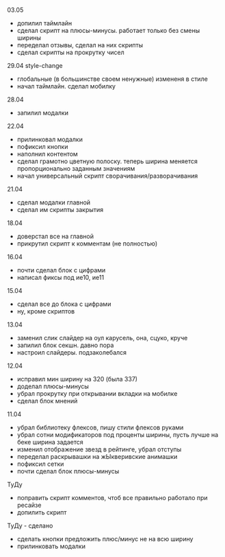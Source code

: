 03.05
- допилил таймлайн
- сделал скрипт на плюсы-минусы. работает только без смены ширины
- переделал отзывы, сделал на них скрипты
- сделал скрипты на прокрутку чисел

29.04 style-change
- глобальные (в большинстве своем ненужные) измененя в стиле
- начал таймлайн. сделал мобилку

28.04
- запилил модалки

22.04
- прилинковал модалки
- пофиксил кнопки
- наполнил контентом
- сделал грамотно цветную полоску. теперь ширина меняется пропорционально заданным значениям
- начал универсальный скрипт сворачивания/разворачивания

21.04
- сделал модалки главной
- сделал им скрипты закрытия

18.04
- доверстал все на главной
- прикрутил скрипт к комментам (не полностью)

16.04
- почти сделал блок с цифрами
- написал фиксы под ие10, ие11

15.04
- сделал все до блока с цифрами
- ну, кроме скриптов

13.04
- заменил слик слайдер на оул карусель, она, сцуко, круче
- запилил блок секшн. давно пора
- настроил слайдеры. подзаколебался

12.04
- исправил мин ширину на 320 (была 337)
- доделал плюсы-минусы
- убрал прокрутку при открывании вкладки на мобилке
- сделал блок мнений

11.04

- убрал библиотеку флексов, пишу стили флексов руками
- убрал сотни модификаторов под проценты ширины, пусть лучше на беке ширина задается
- изменил отображение звезд в рейтинге, убрал отступы
- переделал раскрывашки на жЫкверивские анимашки
- пофиксил сетки
- почти сделал блок плюсы-минусы

ТуДу
- поправить скрипт комментов, чтоб все правильно работало при ресайзе
- допилить скрипт

ТуДу - сделано
- сделать кнопки предложить плюс/минус не на всю ширину
- прилинковать модалки